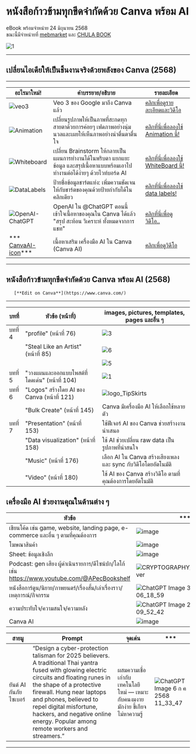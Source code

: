 # หนังสือก้าวข้ามทุกขีดจำกัดด้วย Canva พร้อม AI 
eBook พร้อมจำหน่าย 24 มิถุนายน 2568     
ขณะนี้มีจำหน่ายที่ [mebmarket](https://www.mebmarket.com/ebook-376777-ก้าวข้ามทุกขีดจำกัด-Canva-พร้อม-AI) 
และ [CHULA BOOK](https://www.chulabook.com/computer/227111)  

![1](https://github.com/user-attachments/assets/95fe8b63-000d-4bf7-b1a4-7d3c82ed5f89)    


----   
## เปลี่ยนไอเดียให้เป็นชิ้นงานจริงด้วยพลังของ Canva (2568) ##    

---
| อะไรมาใหม่! | คำบรรยาย/อธิบาย | รายละเอียด |
| --- | --- | --- |
|![veo3](https://github.com/user-attachments/assets/c7b187e5-3ecb-498f-b23a-e15be4d4a077)|Veo 3 ของ Google มาถึง Canva แล้ว|[คลิกเพื่อดูรายละเอียดและวิดีโอ](https://www.canva.com/newsroom/news/veo3-canva-ai-video/)|
|![Animation](https://github.com/user-attachments/assets/665bfb20-5173-4b30-b532-073769f034d5)|เปลี่ยนรูปภาพให้เป็นภาพที่สะกดทุกสายตาด้วยการค่อยๆ เฟดภาพอย่างนุ่มนวลและเผยให้เห็นภาพอย่างน่าตื่นตาตื่นใจ|[คลิกที่นี่เพื่อลองใช้ Animation นี้!](https://www.canva.com/design/DAGrdmD04rM/tjOZT_rb9afqux47-ZPaHw/edit?ui=eyJBIjp7IkIiOnsiQiI6dHJ1ZX19LCJHIjp7IkIiOnRydWUsIlIiOnRydWUsIlEiOnsiQSI6eyJBPyI6IjEifX19fQ)|
|![Whiteboard](https://github.com/user-attachments/assets/5ab3b6c1-fbed-4a0b-9794-80cee96f4ab5)|เปลี่ยน Brainstorm ให้กลายเป็นแผนการทำงานได้ในพริบตา แยกแยะข้อมูล และสรุปเนื้อหาแบบพร้อมเอาไปทำงานต่อได้ง่ายๆ ด้วยไวท์บอร์ด AI|[คลิกที่นี่เพื่อลองใช้ WhiteBoard นี้!](https://www.canva.com/design/DAGrduH7ouI/R37EdQixTWllkKJCB_7wyw/edit?ui=eyJBIjp7IkIiOnsiQiI6dHJ1ZX19LCJHIjp7IkIiOnRydWUsIlIiOnRydWUsIlEiOnsiQSI6eyJBPyI6InkifX19fQ)|
|![DataLabels](https://github.com/user-attachments/assets/e2da3a1d-8c18-4702-ab37-b7db252b5a92)|ป้ายชื่อข้อมูลชาร์ตแท่ง: เพิ่มความชัดเจนให้กับชาร์ตของคุณด้วยป้ายกำกับได้ในคลิกเดียว|[คลิกที่นี่เพื่อลองใช้ data labels!](https://www.canva.com/design/DAGrdsMfJJ0/YeFtKGDjwDmT_QJk7yQImQ/edit)|   
|![OpenAI-ChatGPT](https://github.com/user-attachments/assets/43876208-de0f-452e-983a-c000388e9ca0)|OpenAI ใน @ChatGPT ตอนนี้เข้าใจเนื้อหาของคุณใน Canva ได้แล้ว "สรุป สะท้อน วิเคราะห์ ทั้งหมดจากการแชท"|[คลิกที่นี่เพื่อดูวิดีโอ..](https://x.com/canva/status/1938398169693306944)|
|*** [CanvaAI-icon](https://github.com/user-attachments/assets/2b8990ba-19c7-4dd3-bcc4-0a760722db2a)*** |เนื้อหาเสริม เครื่องมือ AI ใน Canva (Canva AI)|[คลิกเพื่อดูวิดีโอ](https://www.canva.com/ai-assistant/)|




----   

## หนังสือก้าวข้ามทุกขีดจำกัดด้วย Canva พร้อม AI (2568) ##

       [**Edit on Canva**](https://www.canva.com/)
----------------    

| บทที่ | หัวข้อ (หน้าที่) | images, pictures, templates, pages และอื่น ๆ|
| --- | --- | --- |
|บทที่ 4| "profile" (หน้าที่ 76)|![3](https://github.com/user-attachments/assets/542c1f65-f0b1-40ee-bba4-72e01309d154)|
|| "Steal Like an Artist" (หน้าที่ 85)|![6](https://github.com/user-attachments/assets/5813d453-a6ba-4ec1-80a1-9782992ff79b)|
|||![5](https://github.com/user-attachments/assets/133eace6-1115-424b-af56-7a2517b0e4b2)|
|บทที่ 5| "วางแผนและออกแบบโพสต์ที่โดดเด่น" (หน้าที่ 104) | ![1](https://github.com/user-attachments/assets/954c5ca3-ebf0-4bc4-8cf6-bc76fa19c6df)|
|บทที่ 6| "Logos" สร้างโดย AI ของ Canva (หน้าที่ 121) |![logo_TipSkirts](https://github.com/user-attachments/assets/8bbe421d-f479-4043-9d12-e03f3d2217d9)|
|| "Bulk Create" (หน้าที่ 145) | Canva มีเครื่องมือ AI ให้เลือกใช้หลายตัว|   
|บทที่ 7| "Presentation" (หน้าที่ 153) | ใช้ฟีเจอร์ AI ของ Canva ช่วยสร้างงานนำเสนอ|
||"Data visualization" (หน้าที่ 158) | ใช้ AI ช่วยเปลี่ยน raw data เป็นรูปภาพที่น่าสนใจ|
||"Music" (หน้าที่ 176) | เลือก AI ใน Canva สร้างเสียงเพลง และ sync กับวิดีโอโดยอัตโนมัติ|
||"Video" (หน้าที่ 180) | ใช้ AI ของ Canva สร้างวิดีโอ ตามที่คุณต้องการโดยอัตโนมัติ| 

## เครื่องมือ AI ช่วยงานคุณในด้านต่าง ๆ 
| หัวข้อ | *** | *** |
| --- | --- | --- |
|เขียนโค้ด เช่น game, website, landing page, e-commerce และอื่น ๆ ตามที่คุณต้องการ|![image](https://github.com/user-attachments/assets/4a315c95-f15a-4b59-9130-1eb777bf3a72)|![image](https://github.com/user-attachments/assets/b3d7d6a5-b89b-473a-a985-38bac22bebb1)|
|โฆษณาสินค้า|![image](https://github.com/user-attachments/assets/47984e04-ae4b-4ceb-aa19-d778ec21ff8e)|![1-3](https://github.com/user-attachments/assets/2270c636-be9c-4242-95d1-f13cf34c6fe3)|
|Sheet: ข้อมูลเชิงลึก|![image](https://github.com/user-attachments/assets/f1e59439-38a9-4307-aae7-d220f18a87b8)|![image](https://github.com/user-attachments/assets/9be4f691-16f8-46c5-89d8-459868811fbb)|
|Podcast: gen เสียง ผู้ดำเนินรายการ/ดีไซน์ปก/โลโก้ เช่น https://www.youtube.com/@APecBookshelf|![CRYPTOGRAPHY_Chapter_6_Cover](https://github.com/user-attachments/assets/3847142d-09ae-43d2-ba77-6778702ce33c)|![Some_Fundamentals_3-8_Cover](https://github.com/user-attachments/assets/d959207d-8db8-4304-89e9-95269f57bf1a)|
|หนังสือการ์ตูน/นิยาย/ภาพยนตร์/เรื่องสั้น/เล่าเรื่องราว/เหตุการณ์/กิจกรรม|![ChatGPT Image 3 ก ค  2568 06_18_59](https://github.com/user-attachments/assets/c9794e06-ea32-41d5-9c40-d6b4c2b7ce68)|![photo_cartoon](https://github.com/user-attachments/assets/ea21cafa-f0f0-447c-893f-171605951a8d)|
|ความประทับใจ/ความสนใจ/ความหลัง|![ChatGPT Image 27 มิ ย  2568 09_52_42](https://github.com/user-attachments/assets/72167838-d06c-46d0-bdce-f27d462ca46c)|![ChatGPT Image 27 มิ ย  2568 20_37_59](https://github.com/user-attachments/assets/417736a4-53f8-4839-bfcd-8201a2e77d69)|
|Canva AI|![image](https://github.com/user-attachments/assets/8ff24ff2-cbe0-4952-9fca-8cbb1ec8a9ee)|![image](https://github.com/user-attachments/assets/67a580d8-e30b-4069-a699-5bce2792e982)|

|สายมู|Prompt|จุดเด่น|***|
| --- | --- | --- |--- |
|ยันต์ AI กันภัยไซเบอร์|“Design a cyber-protection talisman for 2025 believers. A traditional Thai yantra fused with glowing electric circuits and floating runes in the shape of a protective firewall. Hung near laptops and phones, believed to repel digital misfortune, hackers, and negative online energy. Popular among remote workers and streamers.”|ผสมความเชื่อเก่ากับเทคโนโลยีใหม่ — เหมาะกับคนงมงาย มักง่าย ขี้เกียจ ไม่หาความรู้|![ChatGPT Image 6 ก ค  2568 11_33_47](https://github.com/user-attachments/assets/35814ec8-6504-4d4a-a842-e7ef216aefc7)|












----


